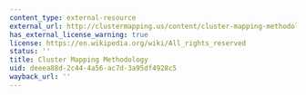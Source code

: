 ```yaml
---
content_type: external-resource
external_url: http://clustermapping.us/content/cluster-mapping-methodology
has_external_license_warning: true
license: https://en.wikipedia.org/wiki/All_rights_reserved
status: ''
title: Cluster Mapping Methodology
uid: deeea88d-2c44-4a56-ac7d-3a95df4928c5
wayback_url: ''
---
```

